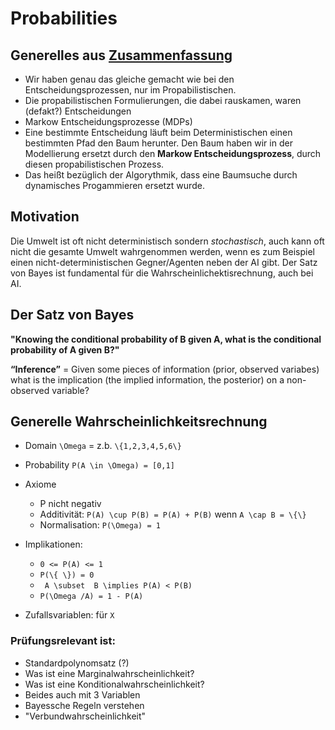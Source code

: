 # Probabilities

## Generelles aus [Zusammenfassung](Zusammenfassung.md)

- Wir haben genau das gleiche gemacht wie bei den Entscheidungsprozessen, nur im Propabilistischen.
- Die propabilistischen Formulierungen, die dabei rauskamen, waren (defakt?) Entscheidungen
- Markow Entscheidungsprozesse (MDPs)
- Eine bestimmte Entscheidung läuft beim Deterministischen einen bestimmten Pfad den Baum herunter. Den Baum haben wir in der Modellierung ersetzt durch den **Markow Entscheidungsprozess**, durch diesen propabilistischen Prozess.
- Das heißt bezüglich der Algorythmik, dass eine Baumsuche durch dynamisches Progammieren ersetzt wurde.

## Motivation

Die Umwelt ist oft nicht deterministisch sondern *stochastisch*, auch kann oft nicht die gesamte Umwelt wahrgenommen werden, wenn es zum Beispiel einen nicht-deterministischen Gegner/Agenten neben der AI gibt. Der Satz von Bayes ist fundamental für die Wahrscheinlichektisrechnung, auch bei AI.

## Der Satz von Bayes

**"Knowing the conditional probability of B given A, what is the conditional probability of A given B?"**

**“Inference”** = Given some pieces of information (prior, observed variabes) what is the implication (the implied information, the posterior) on a non-observed variable?

## Generelle Wahrscheinlichkeitsrechnung

- Domain `\Omega` = z.b. `\{1,2,3,4,5,6\}`
- Probability `P(A \in \Omega) = [0,1]`
- Axiome
  - P nicht negativ
  - Additivität: `P(A) \cup P(B) = P(A) + P(B)` wenn `A \cap B = \{\}`
  - Normalisation: `P(\Omega) = 1`

- Implikationen:
  - `0 <= P(A) <= 1`
  - `P(\{ \}) = 0`
  - ` A \subset  B \implies P(A) < P(B)`
  - `P(\Omega /A) = 1 - P(A)`
  
- Zufallsvariablen: für `X`  

### Prüfungsrelevant ist: 

- Standardpolynomsatz (?)
- Was ist eine Marginalwahrscheinlichkeit?
- Was ist eine Konditionalwahrscheinlichkeit?
- Beides auch mit 3 Variablen
- Bayessche Regeln verstehen
- "Verbundwahrscheinlichkeit"

